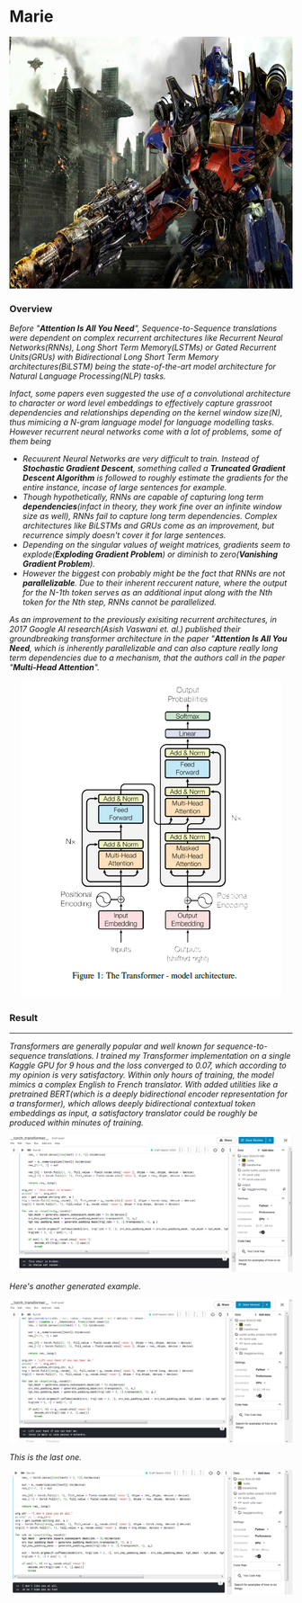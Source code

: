 # **Marie**

<p align="center">
  <img width="700" height="448" src="https://github.com/tuhinnn-py/Marie/blob/main/utils/Transformer.jpg">
</p>

### **Overview** 
*Before "**Attention Is All You Need**", Sequence-to-Sequence translations were dependent on complex recurrent architectures like Recurrent Neural Networks(RNNs), Long Short Term Memory(LSTMs) or Gated Recurrent Units(GRUs) with Bidirectional Long Short Term Memory architectures(BiLSTM) being the state-of-the-art model architecture for Natural Language Processing(NLP) tasks.* 

*Infact, some papers even suggested the use of a convolutional architecture to character or word level embeddings to effectively capture grassroot dependencies and relationships depending on the kernel window size(N), thus mimicing a N-gram language model for language modelling tasks. 
However recurrent neural networks come with a lot of problems, some of them being*

- *Recuurent Neural Networks are very difficult to train. Instead of **Stochastic Gradient Descent**, something called a **Truncated Gradient Descent Algorithm** is followed to roughly estimate the gradients for the entire instance, incase of large sentences for example.*
- *Though hypothetically, RNNs are capable of capturing long term **dependencies**(infact in theory, they work fine over an infinite window size as well), RNNs fail to capture long term dependencies. Complex architectures like BiLSTMs and GRUs come as an improvement, but recurrence simply doesn't cover it for large sentences.*
- *Depending on the singular values of weight matrices, gradients seem to explode(**Exploding Gradient Problem**) or diminish to zero(**Vanishing Gradient Problem**).*
- *However the biggest con probably might be the fact that RNNs are not **parallelizable**. Due to their inherent reccurent nature, where the output for the N-1th token serves as an additional input along with the Nth token for the Nth step, RNNs cannot be parallelized.*

*As an improvement to the previously exisiting recurrent architectures, in 2017 Google AI research(Asish Vaswani et. al.) published their groundbreaking transformer architecture in the paper "**Attention Is All You Need**, which is inherently parallelizable and can also capture really long term dependencies due to a mechanism, that the authors call in the paper "**Multi-Head Attention**".*

<p align="center">
  <img width="465" height="565" src="https://github.com/tuhinnn-py/Marie/blob/main/utils/Transformer.png">
</p>

### **Result** 
---
*Transformers are generally popular and well known for sequence-to-sequence translations. I trained my Transformer implementation on a single Kaggle GPU for 9 hous and the loss converged to 0.07, which according to my opinion is very satisfactory. Within only hours of training, the model mimics a complex English to French translator. With added utilities like a pretrained BERT(which is a deeply bidirectional encoder representation for a transformer), which allows deeply bidirectional contextual token embeddings as input, a satisfactory translator could be roughly be produced within minutes of training.*

![1](https://github.com/tuhinnn-py/Marie/blob/main/utils/chair.png)

*Here's another generated example.*

![2](https://github.com/tuhinnn-py/Marie/blob/main/utils/hand.png)

*This is the last one.*

![3](https://github.com/tuhinnn-py/Marie/blob/main/utils/hate.png)
